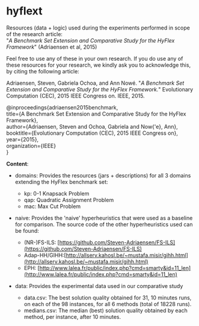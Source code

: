 # hyflext
Resources (data + logic) used during the experiments performed in scope of the research article: <br />
"*A Benchmark Set Extension and Comparative Study for the HyFlex Framework*" (Adriaensen et al, 2015)

Feel free to use any of these in your own research. 
If you do use any of these resources for your research, we kindly ask you to acknowledge this, by citing the following article:

Adriaensen, Steven, Gabriela Ochoa, and Ann Nowé. "*A Benchmark Set Extension and Comparative Study for the HyFlex Framework.*" Evolutionary Computation (CEC), 2015 IEEE Congress on. IEEE, 2015.

@inproceedings{adriaensen2015benchmark, <br /> 
  title={A Benchmark Set Extension and Comparative Study for the HyFlex Framework}, <br /> 
  author={Adriaensen, Steven and Ochoa, Gabriela and Now{\'e}, Ann}, <br /> 
  booktitle={Evolutionary Computation (CEC), 2015 IEEE Congress on}, <br /> 
  year={2015}, <br /> 
  organization={IEEE} <br /> 
}

**Content**:
- domains: Provides the resources (jars + descriptions) for all 3 domains extending the HyFlex benchmark set:
  - kp: 0-1 Knapsack Problem
  - qap: Quadratic Assignment Problem
  - mac: Max Cut Problem
  
- naive: Provides the 'naive' hyperheuristics that were used as a baseline for comparison.
  The source code of the other hyperheuristics used can be found:
  - (NR-)FS-ILS: [https://github.com/Steven-Adriaensen/FS-ILS](https://github.com/Steven-Adriaensen/FS-ILS)
  - Adap-HH/GIHH:[http://allserv.kahosl.be/~mustafa.misir/gihh.html](http://allserv.kahosl.be/~mustafa.misir/gihh.html)
  - EPH: [http://www.lalea.fr/public/index.php?cmd=smarty&id=11_len](http://www.lalea.fr/public/index.php?cmd=smarty&id=11_len)

- data: Provides the experimental data used in our comparative study
  - data.csv: The best solution quality obtained for 31, 10 minutes runs, on each of the 98 instances, for all 6 methods (total of 18228 runs).
  - medians.csv: The median (best) solution quality obtained by each method, per instance, after 10 minutes.